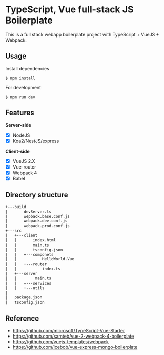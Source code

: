 # TypeScript, Vue full-stack JS Boilerplate

This is a full stack webapp boilerplate project with TypeScript + VueJS + Webpack.

## Usage
Install dependencies
```shell
$ npm install
```
For development

```shell
$ npm run dev
```

## Features
**Server-side**

* [x] NodeJS
* [x] Koa2/NestJS/express

**Client-side**
* [x] VueJS 2.X
* [x] Vue-router
* [x] Webpack 4
* [x] Babel

## Directory structure
```txt
+---build
|       devServer.ts
|       wepback.base.conf.js
|       webpack.dev.conf.js
|       webpack.prod.conf.js
+---src
|   +---client
|   |       index.html
|   |       main.ts
|   |       tsconfig.json
|   |   +---componets
|   |           HelloWorld.Vue
|   |   +---router
|   |           index.ts              
|   +---server
|   |        main.ts
|   |   +---services
|   |   +---utils
|
|   package.json
|   tsconfig.json
```

## Reference
- https://github.com/microsoft/TypeScript-Vue-Starter
- https://github.com/samteb/vue-2-webpack-4-boilerplate
- https://github.com/vuejs-templates/webpack
- https://github.com/icebob/vue-express-mongo-boilerplate
